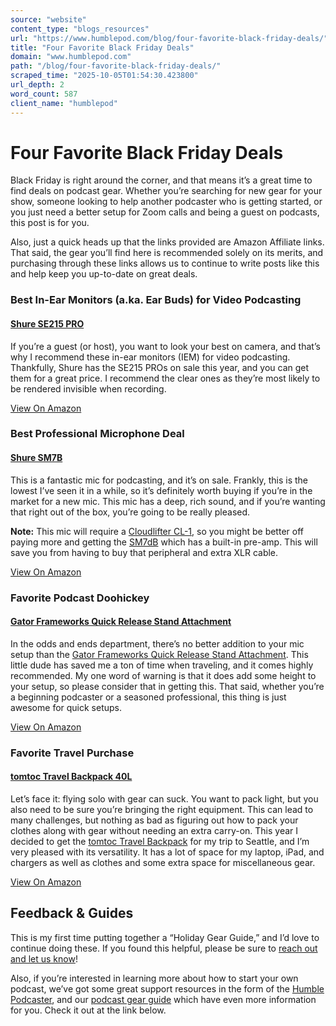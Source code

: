 ```yaml
---
source: "website"
content_type: "blogs_resources"
url: "https://www.humblepod.com/blog/four-favorite-black-friday-deals/"
title: "Four Favorite Black Friday Deals"
domain: "www.humblepod.com"
path: "/blog/four-favorite-black-friday-deals/"
scraped_time: "2025-10-05T01:54:30.423800"
url_depth: 2
word_count: 587
client_name: "humblepod"
---
```


# Four Favorite Black Friday Deals

Black Friday is right around the corner, and that means it’s a great time to find deals on podcast gear. Whether you’re searching for new gear for your show, someone looking to help another podcaster who is getting started, or you just need a better setup for Zoom calls and being a guest on podcasts, this post is for you.

Also, just a quick heads up that the links provided are Amazon Affiliate links. That said, the gear you’ll find here is recommended solely on its merits, and purchasing through these links allows us to continue to write posts like this and help keep you up-to-date on great deals.

### Best In-Ear Monitors (a.ka. Ear Buds) for Video Podcasting

#### [Shure SE215 PRO](https://amzn.to/4i52JUX)

If you’re a guest (or host), you want to look your best on camera, and that’s why I recommend these in-ear monitors (IEM) for video podcasting. Thankfully, Shure has the SE215 PROs on sale this year, and you can get them for a great price. I recommend the clear ones as they’re most likely to be rendered invisible when recording.

[View On Amazon](https://amzn.to/3OskJLD)

### Best Professional Microphone Deal

#### [Shure SM7B](https://amzn.to/3OskJLD)

This is a fantastic mic for podcasting, and it’s on sale. Frankly, this is the lowest I’ve seen it in a while, so it’s definitely worth buying if you’re in the market for a new mic. This mic has a deep, rich sound, and if you’re wanting that right out of the box, you’re going to be really pleased.

**Note:** This mic will require a [Cloudlifter CL-1](https://www.amazon.com/Cloudlifter-CL-1), so you might be better off paying more and getting the [SM7dB](https://amzn.to/3CFiguK) which has a built-in pre-amp. This will save you from having to buy that peripheral and extra XLR cable.

[View On Amazon](https://amzn.to/3OskJLD)

### Favorite Podcast Doohickey

#### [Gator Frameworks Quick Release Stand Attachment](https://amzn.to/3CG23VU)

In the odds and ends department, there’s no better addition to your mic setup than the [Gator Frameworks Quick Release Stand Attachment](https://www.amazon.com/Gator-Frameworks-Quick-Release). This little dude has saved me a ton of time when traveling, and it comes highly recommended. My one word of warning is that it does add some height to your setup, so please consider that in getting this. That said, whether you’re a beginning podcaster or a seasoned professional, this thing is just awesome for quick setups.

[View On Amazon](https://amzn.to/3CG23VU)

### Favorite Travel Purchase

#### [tomtoc Travel Backpack 40L](https://amzn.to/3ZkSox1)

Let’s face it: flying solo with gear can suck. You want to pack light, but you also need to be sure you’re bringing the right equipment. This can lead to many challenges, but nothing as bad as figuring out how to pack your clothes along with gear without needing an extra carry-on. This year I decided to get the [tomtoc Travel Backpack](https://www.amazon.com/tomtoc-Travel-Backpack-40L) for my trip to Seattle, and I’m very pleased with its versatility. It has a lot of space for my laptop, iPad, and chargers as well as clothes and some extra space for miscellaneous gear.

[View On Amazon](https://amzn.to/3ZkSox1)

## Feedback & Guides

This is my first time putting together a “Holiday Gear Guide,” and I’d love to continue doing these. If you found this helpful, please be sure to [reach out and let us know](https://www.humblepod.com/contact/)!

Also, if you’re interested in learning more about how to start your own podcast, we’ve got some great support resources in the form of the [Humble Podcaster](https://www.humblepod.com/podcast/), and our [podcast gear guide](https://www.humblepod.com/guides/podcast-gear-guide/) which have even more information for you. Check it out at the link below.